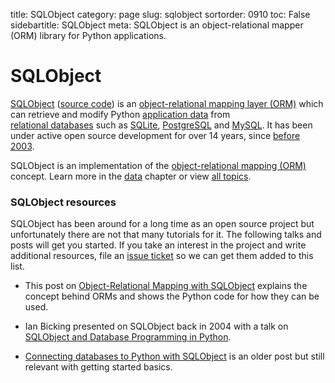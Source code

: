 title: SQLObject
category: page
slug: sqlobject
sortorder: 0910
toc: False
sidebartitle: SQLObject
meta: SQLObject is an object-relational mapper (ORM) library for Python applications.


# SQLObject
[SQLObject](http://www.sqlobject.org/) 
([source code](https://github.com/sqlobject/sqlobject)) 
is an
[object-relational mapping layer (ORM)](/object-relational-mappers-orms.html)
which can retrieve and modify Python [application data](/data.html) from  
[relational databases](/databases.html) such as [SQLite](/sqlite.html),
[PostgreSQL](/postgresql.html) and [MySQL](/mysql.html). It has been under 
active open source development for over 14 years, since
[before 2003](http://sqlobject.org/News1.html#sqlobject-0-5).

<div class="well see-also">SQLObject is an implementation of the <a href="/object-relational-mappers-orms.html">object-relational mapping (ORM)</a> concept. Learn more in the <a href="/data.html">data</a> chapter or view <a href="/table-of-contents.html">all topics</a>.</div>


### SQLObject resources
SQLObject has been around for a long time as an open source project but
unfortunately there are not that many tutorials for it. The following
talks and posts will get you started. If you take an interest in the project
and write additional resources, file an 
[issue ticket](https://github.com/mattmakai/fullstackpython.com/issues)
so we can get them added to this list.

* This post on
  [Object-Relational Mapping with SQLObject](http://www.andypatterns.com/index.php/blog/object_relational_mapping_pattern_-_using_sqlobj/)
  explains the concept behind ORMs and shows the Python code for how they
  can be used.

* Ian Bicking presented on SQLObject back in 2004 with a talk on
  [SQLObject and Database Programming in Python](http://www.ianbicking.org/docs/sqlobject-presentation/sqlobject-and-database-programming.html).

* [Connecting databases to Python with SQLObject](https://www.ibm.com/developerworks/library/os-pythonsqlo/index.html)
  is an older post but still relevant with getting started basics.

